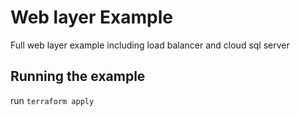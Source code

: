 #  Web layer Example

Full web layer example including load balancer and cloud sql server

## Running the example

run `terraform apply` 

